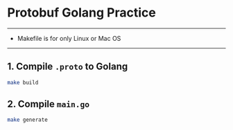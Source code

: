 # Protobuf Golang Practice

---

- Makefile is for only Linux or Mac OS

---

## 1. Compile `.proto` to Golang

```bash
make build
```

## 2. Compile `main.go`

```bash
make generate
```
